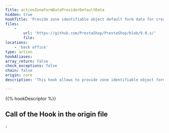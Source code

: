 ```yaml
---
Title: actionZoneFormDataProviderDefaultData
hidden: true
hookTitle: 'Provide zone identifiable object default form data for creation'
files:
    -
        url: 'https://github.com/PrestaShop/PrestaShop/blob/9.0.x/'
        file: 
locations:
    - 'back office'
type: action
hookAliases: 
array_return: false
check_exceptions: false
chain: false
origin: core
description: 'This hook allows to provide zone identifiable object form data which will prefill the form in creation page'

---
```


{{% hookDescriptor %}}

## Call of the Hook in the origin file

```php
;
```
